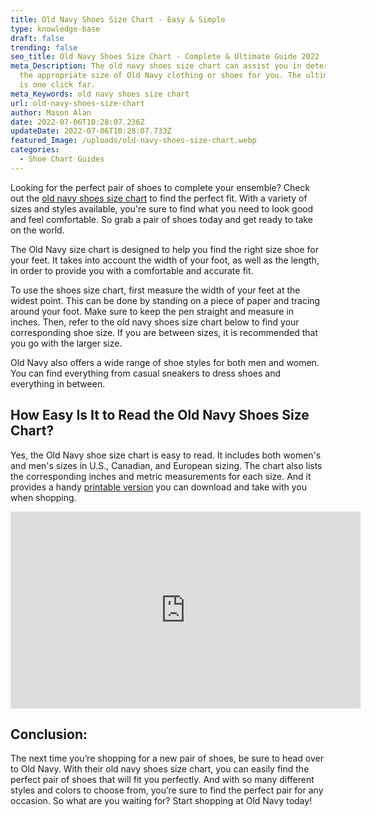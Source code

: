 ```yaml
---
title: Old Navy Shoes Size Chart - Easy & Simple
type: knowledge-base
draft: false
trending: false
seo_title: Old Navy Shoes Size Chart - Complete & Ultimate Guide 2022
meta_Description: The old navy shoes size chart can assist you in determining
  the appropriate size of Old Navy clothing or shoes for you. The ultimate guide
  is one click far.
meta_Keywords: old navy shoes size chart
url: old-navy-shoes-size-chart
author: Mason Alan
date: 2022-07-06T10:28:07.236Z
updateDate: 2022-07-06T10:28:07.733Z
featured_Image: /uploads/old-navy-shoes-size-chart.webp
categories:
  - Shoe Chart Guides
---
```

Looking for the perfect pair of shoes to complete your ensemble? Check out the [old navy shoes size chart](https://shoesspy.com/old-navy-shoes-size-chart/) to find the perfect fit. With a variety of sizes and styles available, you're sure to find what you need to look good and feel comfortable. So grab a pair of shoes today and get ready to take on the world.

The Old Navy size chart is designed to help you find the right size shoe for your feet. It takes into account the width of your foot, as well as the length, in order to provide you with a comfortable and accurate fit.

To use the shoes size chart, first measure the width of your feet at the widest point. This can be done by standing on a piece of paper and tracing around your foot. Make sure to keep the pen straight and measure in inches. Then, refer to the old navy shoes size chart below to find your corresponding shoe size. If you are between sizes, it is recommended that you go with the larger size.

Old Navy also offers a wide range of shoe styles for both men and women. You can find everything from casual sneakers to dress shoes and everything in between.

## How Easy Is It to Read the Old Navy Shoes Size Chart?

Yes, the Old Navy shoe size chart is easy to read. It includes both women's and men's sizes in U.S., Canadian, and European sizing. The chart also lists the corresponding inches and metric measurements for each size. And it provides a handy <a href="https://en.wikibooks.org/wiki/Help:Print_versions" target="_blank" rel = "nofollow" rel="noopener">printable version</a> you can download and take with you when shopping.

<iframe width="560" height="315" src="https://www.youtube.com/embed/1e0J4AME7RI" title="YouTube video player" frameborder="0" allow="accelerometer; autoplay; clipboard-write; encrypted-media; gyroscope; picture-in-picture" allowfullscreen></iframe>

## Conclusion:

The next time you’re shopping for a new pair of shoes, be sure to head over to Old Navy. With their old navy shoes size chart, you can easily find the perfect pair of shoes that will fit you perfectly. And with so many different styles and colors to choose from, you’re sure to find the perfect pair for any occasion. So what are you waiting for? Start shopping at Old Navy today!